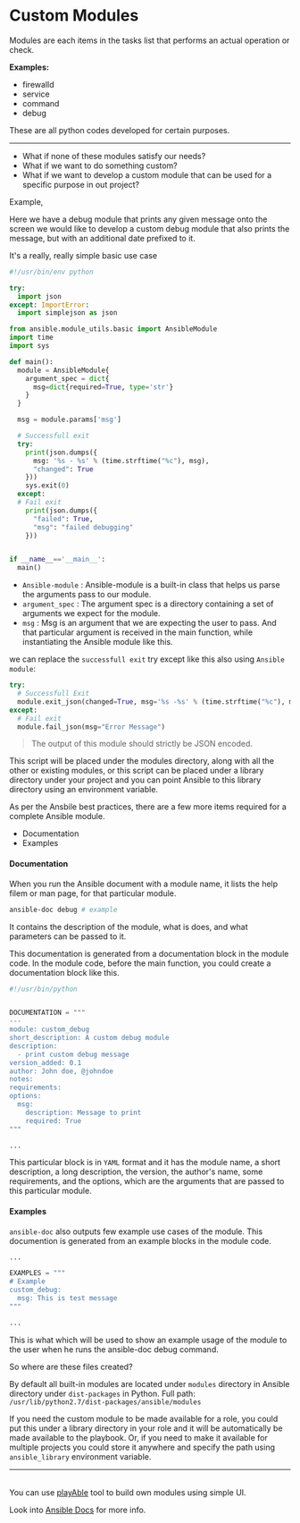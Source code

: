 # Custom Modules
Modules are each items in the tasks list that performs an actual operation or check. 

**Examples:**

* firewalld
* service
* command
* debug

These are all python codes developed for certain purposes. 

---
- What if none of these modules satisfy our needs? 
- What if we want to do something custom? 
- What if we want to develop a custom module that can be used for a specific purpose in out project?

Example, 

Here we have a debug module that prints any given message onto the screen we would like to develop a custom debug module that also prints the message, but with an additional date prefixed to it.

It's a really, really simple basic use case

```python
#!/usr/bin/env python

try:
  import json
except: ImportError:
  import simplejson as json

from ansible.module_utils.basic import AnsibleModule
import time
import sys

def main():
  module = AnsibleModule{
	argument_spec = dict{
	  msg=dict{required=True, type='str'}
	}
  }

  msg = module.params['msg']

  # Successfull exit
  try: 
	print(json.dumps({
	  msg: '%s - %s' % (time.strftime("%c"), msg),
	  "changed": True
	}))
	sys.exit(0)
  except:
  # Fail exit
	print(json.dumps({
	  "failed": True,
	  "msg": "failed debugging"
	}))


if __name__=='__main__':
  main()

```
* `Ansible-module` : Ansible-module is a built-in class that helps us parse the arguments pass to our module.
* `argument_spec` : The argument spec is a directory containing a set of arguments we expect for the module. 
* `msg` : Msg is an argument that we are expecting the user to pass. And that particular argument is received in the main function, while instantiating the Ansible module like this. 

we can replace the `successfull exit` try except like this also using `Ansible module`:
```python
try: 
  # Successfull Exit
  module.exit_json(changed=True, msg='%s -%s' % (time.strftime("%c"), msg))
except:
  # Fail exit
  module.fail_json(msg="Error Message")
```
> The output of this module should strictly be JSON encoded.

This script will be placed under the modules directory, along with all the other or existing modules, or this script can be placed under a library directory under your project and you can point Ansible to this library directory using an environment variable.



As per the Ansbile best practices, there are a few more items required for a complete Ansible module.

* Documentation
* Examples


#### Documentation

When you run the Ansible document with a module name, it lists the help filem or man page, for that particular module.

```bash
ansible-doc debug # example
```
It contains the description of the module, what is does, and what parameters can be passed to it.

This documentation is generated from a documentation block in the module code. In the module code, before the main function, you could create a documentation block like this.

```python
#!/usr/bin/python


DOCUMENTATION = """
---
module: custom_debug
short_description: A custom debug module 
description: 
  - print custom debug message
version_added: 0.1
author: John doe, @johndoe
notes:
requirements:
options:
  msg:
	description: Message to print
	required: True
"""

... 
```
This particular block is in `YAML` format and it has the module name, a short description, a long description, the version, the author's name, some requirements, and the options, which are the arguments that are passed to this particular module. 


#### Examples

`ansible-doc` also outputs few example use cases of the module. This documention is generated from an example blocks in the module code.

```python
...

EXAMPLES = """
# Example
custom_debug:
  msg: This is test message
"""

...
```
This is what which will be used to show an example usage of the module to the user when he runs the ansible-doc debug command.

So where are these files created?

By default all built-in modules are located under `modules` directory in Ansible directory under `dist-packages` in Python. Full path: `/usr/lib/python2.7/dist-packages/ansible/modules`

If you need the custom module to be made available for a role, you could put this under a library directory in your role and it will be automatically be made available to the playbook. Or, if you need to make it available for multiple projects you could store it anywhere and specify the path using `ansible_library` environment variable.

---

######
You can use [playAble](https://hub.docker.com/r/mmumshad/ansible-playable) tool to build own modules using simple UI.

Look into [Ansible Docs](https://docs.ansible.com/ansible/latest/dev_guide/developing_modules_general.html) for more info.










